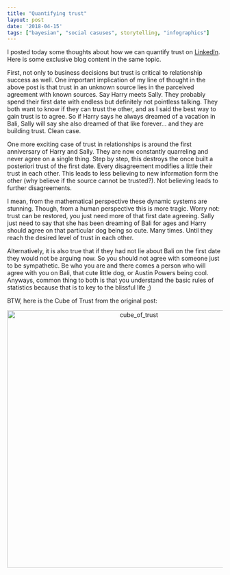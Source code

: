```yaml
---
title: "Quantifying trust"
layout: post
date: '2018-04-15'
tags: ["bayesian", "social casuses", storytelling, "infographics"]
---
```


I posted today some thoughts about how we can quantify trust on [LinkedIn](https://www.linkedin.com/pulse/quantifying-trust-%C3%A1goston-t%C3%B6r%C3%B6k-phd/). Here is some exclusive blog content in the same topic.

First, not only to business decisions but trust is critical to relationship success as well. One important implication of my line of thought in the above post is that trust in an unknown source lies in the parceived agreement with known sources. Say Harry meets Sally. They probably spend their first date with endless but definitely not pointless talking. They both want to know if they can trust the other, and as I said the best way to gain trust is to agree. So if Harry says he always dreamed of a vacation in Bali, Sally will say she also dreamed of that like forever... and they are building trust. Clean case.

One more exciting case of trust in relationships is around the first anniversary of Harry and Sally. They are now constantly quarreling and never agree on a single thing. Step by step, this destroys the once built a posteriori trust of the first date. Every disagreement modifies a little their trust in each other. This leads to less believing to new information form the other (why believe if the source cannot be trusted?). Not believing leads to further disagreements. 

I mean, from the mathematical perspective these dynamic systems are stunning. Though, from a human perspective this is more tragic. Worry not: trust can be restored, you just need more of that first date agreeing. Sally just need to say that she has been dreaming of Bali for ages and Harry should agree on that particular dog being so cute. Many times. Until they reach the desired level of trust in each other. 

Alternatively, it is also true that if they had not lie about Bali on the first date they would not be arguing now. So you should not agree with someone just to be sympathetic. Be who you are and there comes a person who will agree with you on Bali, that cute little dog, or Austin Powers being cool. Anyways, common thing to both is that you understand the basic rules of statistics because that is to key to the blissful life ;) 

BTW, here is the Cube of Trust from the original post:

<div>
    <a href="https://plot.ly/~agostontorok/49/?share_key=Dd1dRkbZIA9TLen8pDkP1v" target="_blank" title="cube_of_trust" style="display: block; text-align: center;"><img src="https://plot.ly/~agostontorok/49.png?share_key=Dd1dRkbZIA9TLen8pDkP1v" alt="cube_of_trust" style="max-width: 100%;width: 600px;"  width="600" onerror="this.onerror=null;this.src='https://plot.ly/404.png';" /></a>
    <script data-plotly="agostontorok:49" sharekey-plotly="Dd1dRkbZIA9TLen8pDkP1v" src="https://plot.ly/embed.js" async></script>
</div>
